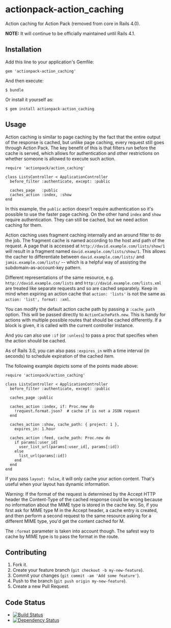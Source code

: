 actionpack-action_caching
=========================

Action caching for Action Pack (removed from core in Rails 4.0).

**NOTE:** It will continue to be officially maintained until Rails 4.1.

Installation
------------

Add this line to your application's Gemfile:

    gem 'actionpack-action_caching'

And then execute:

    $ bundle

Or install it yourself as:

    $ gem install actionpack-action_caching

Usage
-----

Action caching is similar to page caching by the fact that the entire
output of the response is cached, but unlike page caching, every
request still goes through Action Pack. The key benefit of this is
that filters run before the cache is served, which allows for
authentication and other restrictions on whether someone is allowed
to execute such action.

    require 'actionpack/action_caching'

    class ListsController < ApplicationController
      before_filter :authenticate, except: :public

      caches_page   :public
      caches_action :index, :show
    end

In this example, the `public` action doesn't require authentication
so it's possible to use the faster page caching. On the other hand
`index` and `show` require authentication. They can still be cached,
but we need action caching for them.

Action caching uses fragment caching internally and an around
filter to do the job. The fragment cache is named according to
the host and path of the request. A page that is accessed at
`http://david.example.com/lists/show/1` will result in a fragment named
`david.example.com/lists/show/1`. This allows the cacher to
differentiate between `david.example.com/lists/` and
`jamis.example.com/lists/` -- which is a helpful way of assisting
the subdomain-as-account-key pattern.

Different representations of the same resource, e.g.
`http://david.example.com/lists` and
`http://david.example.com/lists.xml`
are treated like separate requests and so are cached separately.
Keep in mind when expiring an action cache that
`action: 'lists'` is not the same as
`action: 'list', format: :xml`.

You can modify the default action cache path by passing a
`:cache_path` option. This will be passed directly to
`ActionCachePath.new`. This is handy for actions with
multiple possible routes that should be cached differently. If a
block is given, it is called with the current controller instance.

And you can also use `:if` (or `:unless`) to pass a
proc that specifies when the action should be cached.

As of Rails 3.0, you can also pass `:expires_in` with a time
interval (in seconds) to schedule expiration of the cached item.

The following example depicts some of the points made above:

    require 'actionpack/action_caching'

    class ListsController < ApplicationController
      before_filter :authenticate, except: :public

      caches_page :public

      caches_action :index, if: Proc.new do
        !request.format.json?  # cache if is not a JSON request
      end

      caches_action :show, cache_path: { project: 1 },
        expires_in: 1.hour

      caches_action :feed, cache_path: Proc.new do
        if params[:user_id]
          user_list_url(params[:user_id], params[:id])
        else
          list_url(params[:id])
        end
      end
    end

If you pass `layout: false`, it will only cache your action
content. That's useful when your layout has dynamic information.

Warning: If the format of the request is determined by the Accept HTTP
header the Content-Type of the cached response could be wrong because
no information about the MIME type is stored in the cache key. So, if
you first ask for MIME type M in the Accept header, a cache entry is
created, and then perform a second request to the same resource asking
for a different MIME type, you'd get the content cached for M.

The `:format` parameter is taken into account though. The safest
way to cache by MIME type is to pass the format in the route.

Contributing
------------

1. Fork it.
2. Create your feature branch (`git checkout -b my-new-feature`).
3. Commit your changes (`git commit -am 'Add some feature'`).
4. Push to the branch (`git push origin my-new-feature`).
5. Create a new Pull Request.

Code Status
-----------

* [![Build Status](https://travis-ci.org/rails/actionpack-action_caching.png?branch=master)](https://travis-ci.org/rails/actionpack-action_caching)
* [![Dependency Status](https://gemnasium.com/rails/actionpack-action_caching.png)](https://gemnasium.com/rails/actionpack-action_caching)
